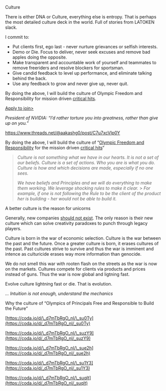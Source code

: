 Culture

There is either DNA or Culture, everything else is entropy. That is perhaps the most detailed culture deck in the world. Full of stories from LATOKEN slack.

I commit to:

- Put clients first, ego last - never nurture grievances or selfish interests.
- Demo or Die. Focus to deliver, never seek excuses and remove bad apples doing the opposite.
- Make transparent and accountable work of yourself and teammates to remove freeriders and resolve blockers for sportsman.
- Give candid feedback to level up performance, and eliminate talking behind the back.
- Use any feedback to grow and never give up, never quit.

By doing the above, I will build the culture of Olympic Freedom and Responsibility for mission driven [critical hits](https://coda.io/d/_d7mTbRgO_nI/_suspI).

[Apply to join>](https://t.me/latoken_hiring_bot?start=cmVmPVZhbGVudGluX1ByZW9icmF6aGVuc2tpeQ==)

_President of NVIDIA: “I’d rather torture you into greatness, rather than give up on you.”_

https://www.threads.net/@aakashg0/post/C7u7xcVIp0Y

By doing the above, I will build the culture of “[Olympic Freedom and Responsibility](https://coda.io/d/_d7mTbRgO_nI/_suqlt#_luAap) for the mission driven [critical hits](https://coda.io/d/_d7mTbRgO_nI/_suspI)“

> _Culture is not something what we have in our hearts. It is not a set of our beliefs. Culture is a set of actions. Who you are is what you do. Culture is how and which decisions are made, especially if no one sees._
>
> _We have beliefs and Principles and we will do everything to make them working. We leverage shocking rules to make it clear._ > _For example, if one is not following the Rule to be the client of the product her is building - her would not be able to build it._

A better culture is the reason for unicorns

Generally, new companies [should not exist](https://youtu.be/DAu1Skjj1ZA?t=279). The only reason is their new culture which can solve creativity paradoxes to punch through legacy players.

Culture is born in the war of economic selection. Culture is the war between the past and the future. Once a greater culture is born, it erases cultures of the past. Past cultures strive to survive and thus the war is imminent and intence as culturicide erases way more information than genocide.

We do not smell this war with rooten flash on the streets as the war is now on the markets. Cultures compete for clients via products and prices instead of guns. Thus the war is now global and ligtning fast.

Evolve culture lightning fast or die. That is evolution.

_... Intuition is not enough, understand the mechanics_

Why the culture of “Olympics of Principals Free and Responsible to Build the Future”

[https://coda.io/d/\_d7mTbRgO_nI/\_su0Ty](https://coda.io/d/_d7mTbRgO_nI/_su0Ty)

[https://coda.io/d/\_d7mTbRgO_nI/\_suzY9](https://coda.io/d/_d7mTbRgO_nI/_suzY9)

[https://coda.io/d/\_d7mTbRgO_nI/\_sue2h](https://coda.io/d/_d7mTbRgO_nI/_sue2h)

[https://coda.io/d/\_d7mTbRgO_nI/\_su1Y3](https://coda.io/d/_d7mTbRgO_nI/_su1Y3)

[https://coda.io/d/\_d7mTbRgO_nI/\_suqlt](https://coda.io/d/_d7mTbRgO_nI/_suqlt)
